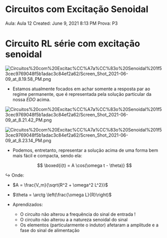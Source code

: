 # Circuitos com Excitação Senoidal

Aula: Aula 12
Created: June 9, 2021 8:13 PM
Prova: P3

# Circuito RL série com excitação senoidal

![Circuitos%20com%20Excitac%CC%A7a%CC%83o%20Senoidal%201f53cec9769048f5b1adac3c84ef2a62/Screen_Shot_2021-06-09_at_8.19.58_PM.png](Circuitos%20com%20Excitac%CC%A7a%CC%83o%20Senoidal%201f53cec9769048f5b1adac3c84ef2a62/Screen_Shot_2021-06-09_at_8.19.58_PM.png)

- Estamos atualmente focados em achar somente a resposta par ao regime permanente, que é representada pela solução particular da nossa $EDO$  acima.
    
    

![Circuitos%20com%20Excitac%CC%A7a%CC%83o%20Senoidal%201f53cec9769048f5b1adac3c84ef2a62/Screen_Shot_2021-06-09_at_8.21.42_PM.png](Circuitos%20com%20Excitac%CC%A7a%CC%83o%20Senoidal%201f53cec9769048f5b1adac3c84ef2a62/Screen_Shot_2021-06-09_at_8.21.42_PM.png)

![Circuitos%20com%20Excitac%CC%A7a%CC%83o%20Senoidal%201f53cec9769048f5b1adac3c84ef2a62/Screen_Shot_2021-06-09_at_8.23.14_PM.png](Circuitos%20com%20Excitac%CC%A7a%CC%83o%20Senoidal%201f53cec9769048f5b1adac3c84ef2a62/Screen_Shot_2021-06-09_at_8.23.14_PM.png)

- Podemos, entretanto, representar a solução acima de uma forma bem mais fácil e compacta, sendo ela:

$$
\boxed{i(t) = A \cos(\omega t - \theta)}
$$

$\hookrightarrow$ Onde:

- $A = \frac{V_m}{\sqrt{R^2 + \omega^2 L^2}}$
- $\theta = \arctg \left(\frac{\omega L}{R}\right)$

- Aprendizados:
    - O circuito não alterou a frequência do sinal de entrada !
    - O circuito não alterou a a natureza senoidal do sinal
    - Os elementos (particularmente o indutor) afetaram a amplitude e a fase do sinal de alimentação